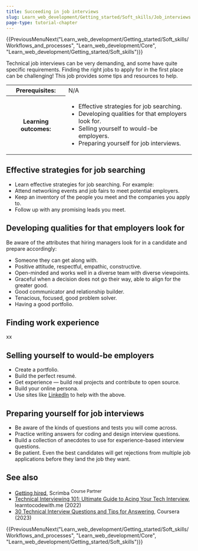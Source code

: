 ```yaml
---
title: Succeeding in job interviews
slug: Learn_web_development/Getting_started/Soft_skills/Job_interviews
page-type: tutorial-chapter
---
```


<!-- {{LearnSidebar}} -->

{{PreviousMenuNext("Learn_web_development/Getting_started/Soft_skills/Workflows_and_processes", "Learn_web_development/Core", "Learn_web_development/Getting_started/Soft_skills")}}

Technical job interviews can be very demanding, and some have quite specific requirements. Finding the right jobs to apply for in the first place can be challenging! This job provides some tips and resources to help.

<table>
  <tbody>
    <tr>
      <th scope="row">Prerequisites:</th>
      <td>
        N/A
      </td>
    </tr>
    <tr>
      <th scope="row">Learning outcomes:</th>
      <td>
        <ul>
          <li>Effective strategies for job searching.</li>
          <li>Developing qualities for that employers look for.</li>
          <li>Selling yourself to would-be employers.</li>
          <li>Preparing yourself for job interviews.</li>
        </ul>
      </td>
    </tr>
  </tbody>
</table>

## Effective strategies for job searching

- Learn effective strategies for job searching. For example:
- Attend networking events and job fairs to meet potential employers.
- Keep an inventory of the people you meet and the companies you apply to.
- Follow up with any promising leads you meet.

## Developing qualities for that employers look for

Be aware of the attributes that hiring managers look for in a candidate and prepare accordingly:

- Someone they can get along with.
- Positive attitude, respectful, empathic, constructive.
- Open-minded and works well in a diverse team with diverse viewpoints.
- Graceful when a decision does not go their way, able to align for the greater good.
- Good communicator and relationship builder.
- Tenacious, focused, good problem solver.
- Having a good portfolio.

## Finding work experience

xx

## Selling yourself to would-be employers

- Create a portfolio.
- Build the perfect resumé.
- Get experience — build real projects and contribute to open source.
- Build your online persona.
- Use sites like [LinkedIn](https://www.linkedin.com/) to help with the above.

## Preparing yourself for job interviews

- Be aware of the kinds of questions and tests you will come across.
- Practice writing answers for coding and design interview questions.
- Build a collection of anecdotes to use for experience-based interview questions.
- Be patient. Even the best candidates will get rejections from multiple job applications before they land the job they want.

## See also

- [Getting hired](https://v2.scrimba.com/the-frontend-developer-career-path-c0j/~0156?via=mdn), Scrimba <sup>Course Partner</sup>
- [Technical Interviewing 101: Ultimate Guide to Acing Your Tech Interview](https://learntocodewith.me/posts/technical-interview/), learntocodewith.me (2022)
- [30 Technical Interview Questions and Tips for Answering](https://www.coursera.org/articles/technical-interview-questions), Coursera (2023)

{{PreviousMenuNext("Learn_web_development/Getting_started/Soft_skills/Workflows_and_processes", "Learn_web_development/Core", "Learn_web_development/Getting_started/Soft_skills")}}
